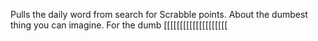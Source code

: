 Pulls the daily word from search for Scrabble points. About the dumbest thing you can imagine. For the dumb [[[[[[[[[[[[[[[[[[[[
